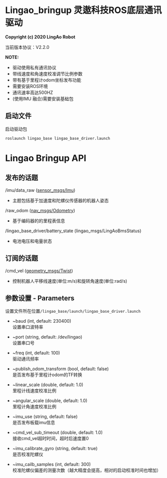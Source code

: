 # Lingao_bringup 灵遨科技ROS底层通讯驱动

 **Copyright (c) 2020 LingAo Robot**

当前版本协议：V2.2.0

 **NOTE:**  
* 驱动使用私有通讯协议
* 带线速度和角速度校准调节比例参数
* 带有基于里程计odom坐标发布功能
* 需要安装ROS环境
* 通讯速率高达500HZ
* (使用IMU 融合)需要安装基础包

## 启动文件

启动驱动包
``` linux
roslaunch lingao_base lingao_base_driver.launch
```

# Lingao Bringup API
## 发布的话题
/imu/data_raw ([sensor_msgs/Imu](http://docs.ros.org/en/melodic/api/sensor_msgs/html/msg/Imu.html))  
- 主题包括基于加速度和陀螺仪传感器的机器人姿态  

/raw_odom ([nav_msgs/Odometry](http://docs.ros.org/en/noetic/api/nav_msgs/html/msg/Odometry.html))  
- 基于编码器的的里程表信息

/lingao_base_driver/battery_state (lingao_msgs/LingAoBmsStatus)
- 电池电压和电量状态

## 订阅的话题
/cmd_vel ([geometry_msgs/Twist](http://docs.ros.org/en/melodic/api/geometry_msgs/html/msg/Twist.html))
- 控制机器人平移线速度(单位:m/s)和旋转角速度(单位:rad/s)

## 参数设置 - Parameters
设置文件所在位置`/lingao_base/launch/lingao_base_driver.launch`

- ~baud (int, default: 230400)  
    设置串口波特率
- ~port (string, default: /dev/lingao)  
    设置串口号
- ~freq (int, default: 100)  
    驱动通讯频率

- ~publish_odom_transform (bool, default: false)  
    是否发布基于里程计odom的TF转换
- ~linear_scale (double, default: 1.0)  
    里程计线速度校准比例
- ~angular_scale (double, default: 1.0)  
    里程计角速度校准比例
  
- ~imu_use (string, default: false)  
    是否发布板载imu信息
- ~cmd_vel_sub_timeout (double, default: 1.0)  
    接收cmd_vel超时时间，超时后速度置0
- ~imu_calibrate_gyro (string, default: true)  
    是否校准陀螺仪
- ~imu_cailb_samples (int, default: 300)  
    校准陀螺仪偏差的测量次数（越大精度会提高，相对的启动校准时间也增加）

    
